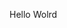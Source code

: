 Hello Wolrd







































































































































































































































































































































































































































